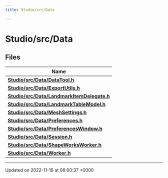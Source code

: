 ```yaml
---
title: Studio/src/Data

---
```


# Studio/src/Data



## Files

| Name           |
| -------------- |
| **[Studio/src/Data/DataTool.h](../Files/DataTool_8h.md#file-datatool.h)**  |
| **[Studio/src/Data/ExportUtils.h](../Files/ExportUtils_8h.md#file-exportutils.h)**  |
| **[Studio/src/Data/LandmarkItemDelegate.h](../Files/LandmarkItemDelegate_8h.md#file-landmarkitemdelegate.h)**  |
| **[Studio/src/Data/LandmarkTableModel.h](../Files/LandmarkTableModel_8h.md#file-landmarktablemodel.h)**  |
| **[Studio/src/Data/MeshSettings.h](../Files/MeshSettings_8h.md#file-meshsettings.h)**  |
| **[Studio/src/Data/Preferences.h](../Files/Preferences_8h.md#file-preferences.h)**  |
| **[Studio/src/Data/PreferencesWindow.h](../Files/PreferencesWindow_8h.md#file-preferenceswindow.h)**  |
| **[Studio/src/Data/Session.h](../Files/Session_8h.md#file-session.h)**  |
| **[Studio/src/Data/ShapeWorksWorker.h](../Files/ShapeWorksWorker_8h.md#file-shapeworksworker.h)**  |
| **[Studio/src/Data/Worker.h](../Files/Worker_8h.md#file-worker.h)**  |






-------------------------------

Updated on 2022-11-16 at 06:00:37 +0000
